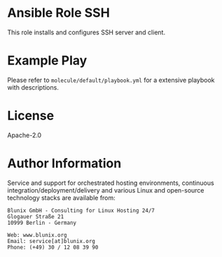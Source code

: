 # Ansible Role SSH

This role installs and configures SSH server and client.

# Example Play

Please refer to `molecule/default/playbook.yml` for a extensive playbook with descriptions.

# License

Apache-2.0

# Author Information

Service and support for orchestrated hosting environments, continuous integration/deployment/delivery and various Linux
and open-source technology stacks are available from:

```
Blunix GmbH - Consulting for Linux Hosting 24/7
Glogauer Straße 21
10999 Berlin - Germany

Web: www.blunix.org
Email: service[at]blunix.org
Phone: (+49) 30 / 12 08 39 90
```

